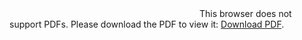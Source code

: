 <object data="P2_Customer.pdf" type="application/pdf" width="700px" height="700px">
    <embed src="https://1drv.ms/b/s!An279VoIadgLhQDsGJv1VtUiQB9z">
        This browser does not support PDFs. Please download the PDF to view it: <a href="https://1drv.ms/b/s!An279VoIadgLhQDsGJv1VtUiQB9z">Download PDF</a>.</p>
    </embed>
</object>